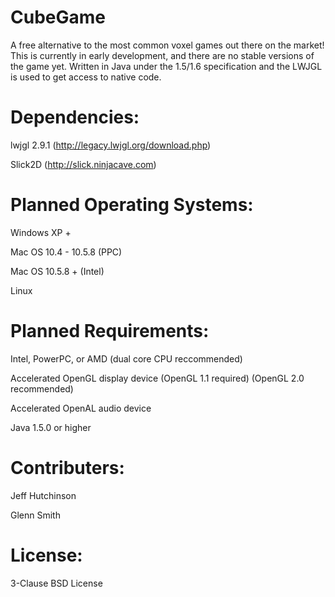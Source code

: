 CubeGame
========

A free alternative to the most common voxel games out there on the market!  This is currently in early development, and there are no stable versions of the game yet.  Written in Java under the 1.5/1.6 specification and the LWJGL is used to get access to native code.

Dependencies:
=============

lwjgl 2.9.1 (http://legacy.lwjgl.org/download.php)

Slick2D (http://slick.ninjacave.com)

Planned Operating Systems:
=============

Windows XP +

Mac OS 10.4 - 10.5.8 (PPC)

Mac OS 10.5.8 + (Intel)

Linux


Planned Requirements:
=============

Intel, PowerPC, or AMD (dual core CPU reccommended)

Accelerated OpenGL display device (OpenGL 1.1 required) (OpenGL 2.0 recommended)

Accelerated OpenAL audio device

Java 1.5.0 or higher

Contributers:
=============

Jeff Hutchinson

Glenn Smith

License:
========

3-Clause BSD License